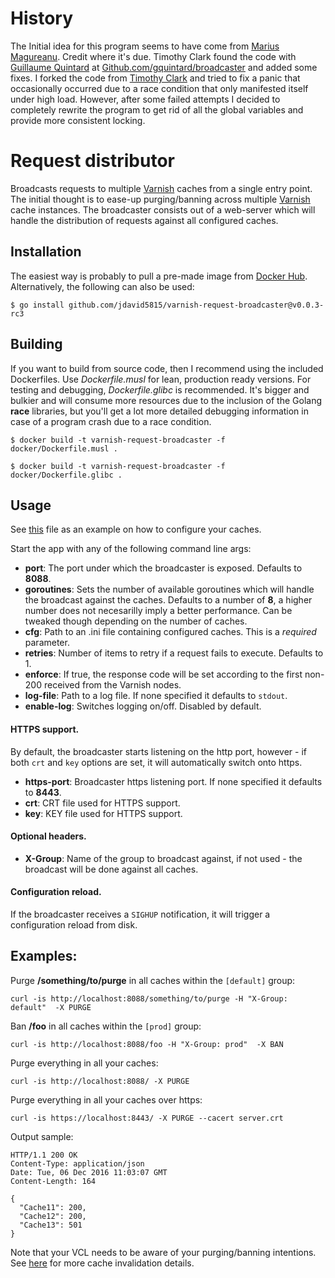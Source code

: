 # History
The Initial idea for this program seems to have come from [Marius Magureanu](github.com/mariusmagureanu). Credit where it's due. Timothy Clark found the code with [Guillaume Quintard](https://github.com/gquintard) at [Github.com/gquintard/broadcaster](https://github.com/gquintard/broadcaster) and added some fixes. I forked the code from [Timothy Clark](https://github.com/timothyclarke/http-request-broadcaster) and tried to fix a panic that occasionally occurred due to a race condition that only manifested itself under high load. However, after some failed attempts I decided to completely rewrite the program to get rid of all the global variables and provide more consistent locking.

# Request distributor
Broadcasts requests to multiple [Varnish](<https://www.varnish-cache.org/>) caches from a single entry point.
The initial thought is to ease-up purging/banning across multiple [Varnish](<https://www.varnish-cache.org/>) cache instances.
The broadcaster consists out of a web-server which will handle the distribution of requests against all configured caches.

## Installation

The easiest way is probably to pull a pre-made image from [Docker Hub](https://hub.docker.com/repository/docker/jdavid5815/varnish-request-broadcaster/tags?page=1&ordering=last_updated). Alternatively, the following can also be used:

```
$ go install github.com/jdavid5815/varnish-request-broadcaster@v0.0.3-rc3
```

## Building

If you want to build from source code, then I recommend using the included Dockerfiles. Use *Dockerfile.musl* for lean, production ready versions. For testing and debugging, *Dockerfile.glibc* is recommended. It's bigger and bulkier and will consume more resources due to the inclusion of the Golang **race** libraries, but you'll get a lot more detailed debugging information in case of a program crash due to a race condition.

```
$ docker build -t varnish-request-broadcaster -f docker/Dockerfile.musl .
```    

```
$ docker build -t varnish-request-broadcaster -f docker/Dockerfile.glibc .
```

## Usage

See [this](caches.ini) file as an example on how to configure your caches.

Start the app with any of the following command line args:

  - **port**: The port under which the broadcaster is exposed. Defaults to **8088**.
  - **goroutines**: Sets the number of available goroutines which will handle the broadcast against the caches. Defaults to a number of **8**, a higher number does not necesarilly imply a better performance. Can be tweaked though depending on the number of caches.
  - **cfg**: Path to an .ini file containing configured caches. This is a *required* parameter.
  - **retries**: Number of items to retry if a request fails to execute. Defaults to 1.
  - **enforce**: If true, the response code will be set according to the first non-200 received from the Varnish nodes.
  - **log-file**: Path to a log file. If none specified it defaults to ```stdout```.
  - **enable-log**: Switches logging on/off. Disabled by default.

#### HTTPS support.

  By default, the broadcaster starts listening on the http port, however - if both ``crt`` and ``key`` options are set, it will automatically switch onto https.

  - **https-port**: Broadcaster https listening port. If none specified it defaults to **8443**.
  - **crt**: CRT file used for HTTPS support.
  - **key**: KEY file used for HTTPS support.

#### Optional headers.

   - **X-Group**: Name of the group to broadcast against, if not used - the broadcast will be done against all caches.

#### Configuration reload.

   If the broadcaster receives a ``SIGHUP`` notification, it will trigger a configuration reload from disk.

## Examples:

Purge **/something/to/purge** in all caches within the ``[default]`` group:
```
curl -is http://localhost:8088/something/to/purge -H "X-Group: default"  -X PURGE
```

Ban **/foo** in all caches within the ``[prod]`` group:
```
curl -is http://localhost:8088/foo -H "X-Group: prod"  -X BAN
```

Purge everything in all your caches:
```
curl -is http://localhost:8088/ -X PURGE
```

Purge everything in all your caches over https:
```
curl -is https://localhost:8443/ -X PURGE --cacert server.crt
```

Output sample:
```
HTTP/1.1 200 OK
Content-Type: application/json
Date: Tue, 06 Dec 2016 11:03:07 GMT
Content-Length: 164

{
  "Cache11": 200,
  "Cache12": 200,
  "Cache13": 501
}
```

Note that your VCL needs to be aware of your purging/banning intentions. See [here](https://www.varnish-cache.org/docs/trunk/users-guide/purging.html) for more cache invalidation details.
